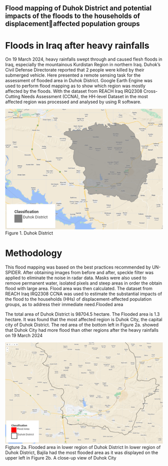 ## Flood mapping of Duhok District and potential impacts of the floods to the households of displacementaffected population groups
# Floods in Iraq after heavy rainfalls


On 19 March 2024, heavy rainfalls swept through and caused flesh floods in Iraq, especially the mountainous Kurdistan Region in northern Iraq. Duhok’s Civil Defense Directorate reported that 2 people were killed by their submerged vehicle. Here presented a remote sensing task for the assessment of flooded area in Duhok District. Google Earth Engine was used to perform flood mapping as to show which region was mostly affected by the floods. With the dataset from REACH Iraq IRQ2308 Cross-Cutting Needs Assessment (CCNA), the HH-level Dataset in the most affected region was processed and analysed by using R software.

![paste to excel](https://github.com/tinatmyiu/Flood-Mapping-for-Iraq-20240319/blob/main/Figure%201.%20Duhok%20District.png)
Figure 1. Duhok District

# Methodology
This flood mapping was based on the best practices recommended by UN-SPIDER. After obtaining images from before and after, speckle filter was applied to eliminate the noise in radar data. Masks were also used to remove permanent water, isolated pixels and steep areas in order the obtain flood with large area. Flood area was then calculated. The dataset from REACH Iraq IRQ2308 CCNA was used to estimate the substantial impacts of the flood to the households (HHs) of displacement-affected population groups, as to address their immediate need.Flooded area

The total area of Duhok District is 98704.5 hectare.  The Flooded area is 1.3 hectare. It was found that the most affected region is Duhok City, the capital city of Duhok District. The red area of the bottom left in Figure 2a. showed that Duhok City had more flood than other regions after the heavy rainfalls on 19 March 2024

![paste to excel](https://github.com/tinatmyiu/Flood-Mapping-for-Iraq-20240319/blob/main/Figure%202.%20Flooded%20area%20in%20lower%20region%20of%20Duhok%20District.png)
Figture 2a. Flooded area in lower region of Duhok District
In lower region of Duhok District, Bajila had the most flooded area as it was displayed on the upper left in Figure 2b. A close-up view of Duhok City
